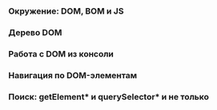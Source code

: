 ### Окружение: DOM, BOM и JS
### Дерево DOM
### Работа с DOM из консоли
### Навигация по DOM-элементам
### Поиск: getElement* и querySelector* и не только